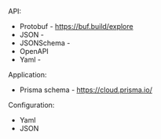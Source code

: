 API:

- Protobuf - https://buf.build/explore
- JSON - 
- JSONSchema - 
- OpenAPI
- Yaml - 

Application:

- Prisma schema - https://cloud.prisma.io/

Configuration:

- Yaml
- JSON
